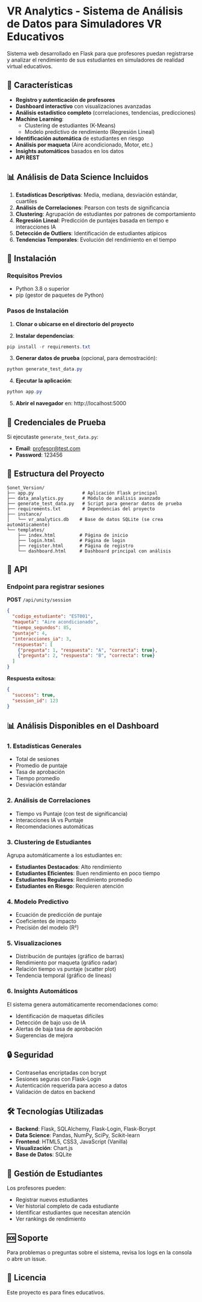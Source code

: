# VR Analytics - Sistema de Análisis de Datos para Simuladores VR Educativos

Sistema web desarrollado en Flask para que profesores puedan registrarse y analizar el rendimiento de sus estudiantes en simuladores de realidad virtual educativos.

## 🎯 Características

- **Registro y autenticación de profesores**
- **Dashboard interactivo** con visualizaciones avanzadas
- **Análisis estadístico completo** (correlaciones, tendencias, predicciones)
- **Machine Learning**:
  - Clustering de estudiantes (K-Means)
  - Modelo predictivo de rendimiento (Regresión Lineal)
- **Identificación automática** de estudiantes en riesgo
- **Análisis por maqueta** (Aire acondicionado, Motor, etc.)
- **Insights automáticos** basados en los datos
- **API REST**

## 📊 Análisis de Data Science Incluidos

1. **Estadísticas Descriptivas**: Media, mediana, desviación estándar, cuartiles
2. **Análisis de Correlaciones**: Pearson con tests de significancia
3. **Clustering**: Agrupación de estudiantes por patrones de comportamiento
4. **Regresión Lineal**: Predicción de puntajes basada en tiempo e interacciones IA
5. **Detección de Outliers**: Identificación de estudiantes atípicos
6. **Tendencias Temporales**: Evolución del rendimiento en el tiempo

## 🚀 Instalación

### Requisitos Previos
- Python 3.8 o superior
- pip (gestor de paquetes de Python)

### Pasos de Instalación

1. **Clonar o ubicarse en el directorio del proyecto**

2. **Instalar dependencias**:
```powershell
pip install -r requirements.txt
```

3. **Generar datos de prueba** (opcional, para demostración):
```powershell
python generate_test_data.py
```

4. **Ejecutar la aplicación**:
```powershell
python app.py
```

5. **Abrir el navegador** en: http://localhost:5000

## 👤 Credenciales de Prueba

Si ejecutaste `generate_test_data.py`:
- **Email**: profesor@test.com
- **Password**: 123456

## 📁 Estructura del Proyecto

```
Sonet_Version/
├── app.py                  # Aplicación Flask principal
├── data_analytics.py       # Módulo de análisis avanzado
├── generate_test_data.py   # Script para generar datos de prueba
├── requirements.txt        # Dependencias del proyecto
├── instance/
│   └── vr_analytics.db    # Base de datos SQLite (se crea automáticamente)
└── templates/
    ├── index.html         # Página de inicio
    ├── login.html         # Página de login
    ├── register.html      # Página de registro
    └── dashboard.html     # Dashboard principal con análisis
```

## 🔌 API

### Endpoint para registrar sesiones

**POST** `/api/unity/session`

```json
{
  "codigo_estudiante": "EST001",
  "maqueta": "Aire acondicionado",
  "tiempo_segundos": 85,
  "puntaje": 4,
  "interacciones_ia": 3,
  "respuestas": [
    {"pregunta": 1, "respuesta": "A", "correcta": true},
    {"pregunta": 2, "respuesta": "B", "correcta": true}
  ]
}
```

**Respuesta exitosa:**
```json
{
  "success": true,
  "session_id": 123
}
```

## 📊 Análisis Disponibles en el Dashboard

### 1. Estadísticas Generales
- Total de sesiones
- Promedio de puntaje
- Tasa de aprobación
- Tiempo promedio
- Desviación estándar

### 2. Análisis de Correlaciones
- Tiempo vs Puntaje (con test de significancia)
- Interacciones IA vs Puntaje
- Recomendaciones automáticas

### 3. Clustering de Estudiantes
Agrupa automáticamente a los estudiantes en:
- **Estudiantes Destacados**: Alto rendimiento
- **Estudiantes Eficientes**: Buen rendimiento en poco tiempo
- **Estudiantes Regulares**: Rendimiento promedio
- **Estudiantes en Riesgo**: Requieren atención

### 4. Modelo Predictivo
- Ecuación de predicción de puntaje
- Coeficientes de impacto
- Precisión del modelo (R²)

### 5. Visualizaciones
- Distribución de puntajes (gráfico de barras)
- Rendimiento por maqueta (gráfico radar)
- Relación tiempo vs puntaje (scatter plot)
- Tendencia temporal (gráfico de líneas)

### 6. Insights Automáticos
El sistema genera automáticamente recomendaciones como:
- Identificación de maquetas difíciles
- Detección de bajo uso de IA
- Alertas de baja tasa de aprobación
- Sugerencias de mejora

## 🔒 Seguridad

- Contraseñas encriptadas con bcrypt
- Sesiones seguras con Flask-Login
- Autenticación requerida para acceso a datos
- Validación de datos en backend

## 🛠️ Tecnologías Utilizadas

- **Backend**: Flask, SQLAlchemy, Flask-Login, Flask-Bcrypt
- **Data Science**: Pandas, NumPy, SciPy, Scikit-learn
- **Frontend**: HTML5, CSS3, JavaScript (Vanilla)
- **Visualización**: Chart.js
- **Base de Datos**: SQLite

## 👥 Gestión de Estudiantes

Los profesores pueden:
- Registrar nuevos estudiantes
- Ver historial completo de cada estudiante
- Identificar estudiantes que necesitan atención
- Ver rankings de rendimiento

## 🆘 Soporte

Para problemas o preguntas sobre el sistema, revisa los logs en la consola o abre un issue.

## 📄 Licencia

Este proyecto es para fines educativos.

